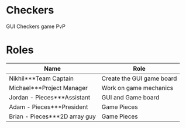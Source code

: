 Checkers
========

GUI Checkers game PvP

Roles
=====

| Name | Role  |
| ------------- | ----------- |
| Nikhil***Team Captain | Create the GUI game board|
| Michael***Project Manager | Work on game mechanics     |
| Jordan - Pieces***Assistant| GUI and Game board        |
| Adam - Pieces***President| Game Pieces        |
| Brian - Pieces***2D array guy | Game Pieces        |
